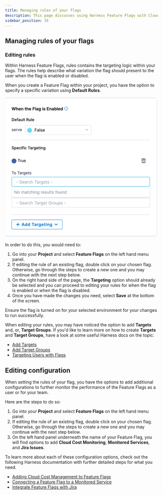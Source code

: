 ```yaml
---
title: Managing rules of your flags
description: This page discusses using Harness Feature Flags with Cloud Cost Module and how it's used. 
sidebar_position: 35
---
```


## Managing rules of your flags

### Editing rules

Within Harness Feature Flags, rules contains the targeting logic within your flags. The rules help describe what variation the flag should present to the user when the flag is enabled or disabled. 

When you create a Feature Flag within your project, you have the option to specify a specific variation using **Default Rules**. 

 ![Editing default rules to specify a variation](./static/ff-editing-rules-1.png)

In order to do this, you would need to:

 1. Go into your **Project** and select **Feature Flags** on the left hand menu panel. 
 2. If editing the rule of an existing flag, double click on your chosen flag. Otherwise, go through the steps to create a new one and you may continue with the next step below.
 3. On the right hand side of the page, the **Targeting** option should already be selected and you can proceed to editing your rules for when the flag is enabled or when the flag is disabled. 
 4. Once you have made the changes you need, select **Save** at the bottom of the screen.  

Ensure the flag is turned on for your selected environment for your changes to run successfully. 

When editing your rules, you may have noticed the option to add **Targets** and, or, **Target Groups**. If you'd like to learn more on how to create **Targets** and **Target Groups**, have a look at some useful Harness docs on the topic:

 * [Add Targets](/docs/feature-flags/ff-target-management/add-targets.md)
 * [Add Target Groups](/docs/feature-flags/ff-target-management/add-target-groups.md)
 * [Targeting Users with Flags](/docs/feature-flags/ff-target-management/targeting-users-with-flags.md)

## Editing configuration

When setting the rules of your flag, you have the options to add additional configurations to further monitor the performance of the Feature Flags as a user or for your team. 

Here are the steps to do so: 

 1. Go into your **Project** and select **Feature Flags** on the left hand menu panel. 
 2. If editing the rule of an existing flag, double click on your chosen flag. Otherwise, go through the steps to create a new one and you may continue with the next step below.
 3. On the left hand panel underneath the name of your Feature Flag, you will find options to add **Cloud Cost Monitoring**, **Monitored Services**, and **Jira Issues**. 

To learn more about each of these configuration options, check out the following Harness documentation with further detailed steps for what you need. 

 * [Adding Cloud Cost Management to Feature Flags](/docs/feature-flags/ff-creating-flag/using-ff-ccm.md)
 * [Connecting a Feature Flag to a Monitored Service](/docs/feature-flags/connect-monitored-service.md)
 * [Integrate Feature Flags with Jira](/docs/feature-flags/integrate-feature-flag-with-jira.md)

